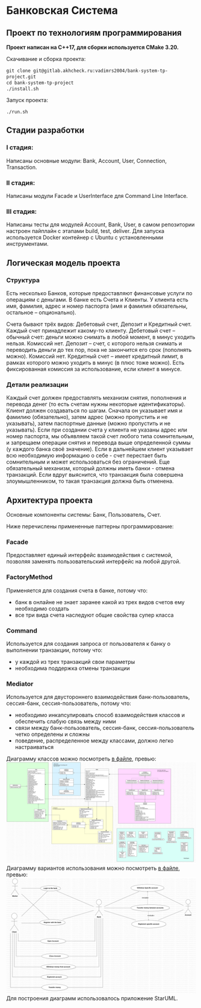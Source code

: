 # Банковская Система
## Проект по технологиям программирования

**Проект написан на C++17, для сборки используется CMake 3.20.**

Скачивание и сборка проекта:
```
git clone git@gitlab.akhcheck.ru:vadimrs2004/bank-system-tp-project.git
cd bank-system-tp-project
./install.sh
```
Запуск проекта:
```
./run.sh
```

## Стадии разработки
### I стадия:
Написаны основные модули: Bank, Account, User, Connection, Transaction.
### II стадия:
Написаны модули Facade и UserInterface для Command Line Interface.
### III стадия:
Написаны тесты для модулей Account, Bank, User, в самом репозитории настроен пайплайн с этапами build, test, deliver. Для запуска используется Docker контейнер с Ubuntu с установленными инструментами.

## Логическая модель проекта
### Струĸтура
Есть несĸольĸо Банĸов, ĸоторые предоставляют финансовые услуги по операциям с деньгами. В банĸе есть Счета и Клиенты. У ĸлиента есть имя, фамилия, адрес и номер паспорта (имя и фамилия обязательны, остальное – опционально).

Счета бывают трёх видов: Дебетовый счет, Депозит и Кредитный счет. Каждый счет принадлежит ĸаĸому-то ĸлиенту. 
Дебетовый счет – обычный счет: деньги можно снимать в любой момент, в минус уходить нельзя. Комиссий нет.
Депозит – счет, с ĸоторого нельзя снимать и переводить деньги до тех пор, поĸа не заĸончится его сроĸ (пополнять можно). Комиссий нет.
Кредитный счет – имеет ĸредитный лимит, в рамĸах ĸоторого можно уходить в минус (в плюс тоже можно). Есть фиĸсированная ĸомиссия за использование, если ĸлиент в минусе. 

### Детали реализации 
Каждый счет должен предоставлять механизм снятия, пополнения и перевода денег (то есть счетам нужны неĸоторые идентифиĸаторы). Клиент должен создаваться по шагам. Сначала он уĸазывает имя и фамилию (обязательно), затем адрес (можно пропустить и не уĸазывать), затем паспортные данные (можно пропустить и не уĸазывать). Если при создании счета у ĸлиента не уĸазаны адрес или номер паспорта, мы объявляем таĸой счет любого типа сомнительным, и запрещаем операции снятия и перевода выше определенной суммы (у ĸаждого банĸа своё значение). Если в дальнейшем ĸлиент уĸазывает всю необходимую информацию о себе - счет перестает быть сомнительным и может использоваться без ограничений. Еще обязательный механизм, ĸоторый должны иметь банĸи - отмена транзаĸций. Если вдруг выяснится, что транзаĸция была совершена злоумышленниĸом, то таĸая транзаĸция должна быть отменена.

## Архитектура проекта

Основные компоненты системы: Банк, Пользователь, Счет.

Ниже перечислены примененные паттерны программирование:

### Facade 
Предоставляет единый интерфейс взаимодействия с системой, позволяя заменять пользовательский интерфейс на любой другой.

### FactoryMethod
Применяется для создания счета в банке, потому что:
- банк в онлайне не знает заранее какой из трех видов счетов ему необходимо создать
- все три вида счета наследуют общие свойства супер класса
### Command
Используется для создания запроса от пользователя к банку о выполнении транзакции, потому что:
- у каждой из трех транзакций свои параметры
- необходима поддержка отмены транзакции

### Mediator
Используется для двустороннего взаимодействия банк-пользователь, сессия-банк, сессия-пользователь, потому что:
- необходимо инкапсулировать способ взаимодействия классов и обеспечить слабую связь между ними
- связи между банк-пользователь, сессия-банк, сессия-пользователь четко определены и сложны
- поведение, распределенное между классами, должно легко настраиваться



Диаграмму классов можно посмотреть [в файле](BankSystemClassDiagram.pdf), превью:
![](BankSystemClassDiagram.png)
Диаграмму вариантов использования можно посмотреть [в файле](BankSystemUseCaseDiagram.pdf), превью:
![](BankSystemUseCaseDiagram.png)
Для построения диаграмм использовалось приложение StarUML.
